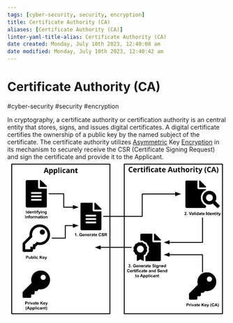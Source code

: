 ```yaml
---
tags: [cyber-security, security, encryption]
title: Certificate Authority (CA)
aliases: [Certificate Authority (CA)]
linter-yaml-title-alias: Certificate Authority (CA)
date created: Monday, July 10th 2023, 12:40:08 am
date modified: Monday, July 10th 2023, 12:40:42 am
---
```

# Certificate Authority (CA)
#cyber-security #security #encryption 

In cryptography, a certificate authority or certification authority is an central entity that stores, signs, and issues digital certificates. A digital certificate certifies the ownership of a public key by the named subject of the certificate. The certificate authority utilizes [Asymmetric](Cyber%20Security/Cryptography/Encryption%20Asymmetric.md) Key [Encryption](Cyber%20Security/Cryptography/Encryption.md) in its mechanism to securely receive the CSR (Certificate Signing Request) and sign the certificate and provide it to the Applicant.
![](Attachments/Pasted%20image%2020230321164856.png)